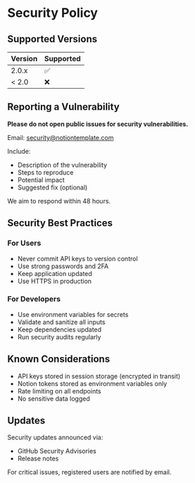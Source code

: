 # Security Policy

## Supported Versions

| Version | Supported          |
| ------- | ------------------ |
| 2.0.x   | ✅                 |
| < 2.0   | ❌                 |

## Reporting a Vulnerability

**Please do not open public issues for security vulnerabilities.**

Email: security@notiontemplate.com

Include:
- Description of the vulnerability
- Steps to reproduce
- Potential impact
- Suggested fix (optional)

We aim to respond within 48 hours.

## Security Best Practices

### For Users
- Never commit API keys to version control
- Use strong passwords and 2FA
- Keep application updated
- Use HTTPS in production

### For Developers
- Use environment variables for secrets
- Validate and sanitize all inputs
- Keep dependencies updated
- Run security audits regularly

## Known Considerations

- API keys stored in session storage (encrypted in transit)
- Notion tokens stored as environment variables only
- Rate limiting on all endpoints
- No sensitive data logged

## Updates

Security updates announced via:
- GitHub Security Advisories
- Release notes

For critical issues, registered users are notified by email.
